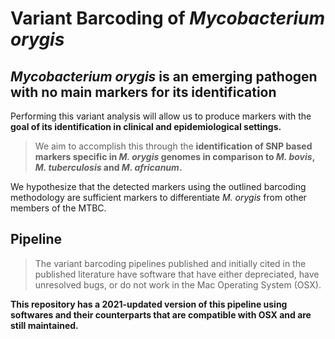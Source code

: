 # Variant Barcoding of *Mycobacterium orygis*

## *Mycobacterium orygis* is an emerging pathogen with no main markers for its identification
Performing this variant analysis will allow us to produce markers with the **goal of its identification in clinical and epidemiological settings.**
> We aim to accomplish this through the **identification of SNP based markers specific in *M. orygis* genomes in comparison to *M. bovis*, *M. tuberculosis* and *M. africanum*.**
> 
We hypothesize that the detected markers using the outlined barcoding methodology are sufficient markers to differentiate *M. orygis* from other members of the MTBC.

## Pipeline
> The variant barcoding pipelines published and initially cited in the published literature have software that have either depreciated, have unresolved bugs, or do not work in the Mac Operating System (OSX).
> 
**This repository has a 2021-updated version of this pipeline using softwares and their counterparts that are compatible with OSX and are still maintained.**
